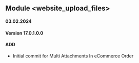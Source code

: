 ## Module <website_upload_files>

#### 03.02.2024
#### Version 17.0.1.0.0
#### ADD

- Initial commit for Multi Attachments In eCommerce Order